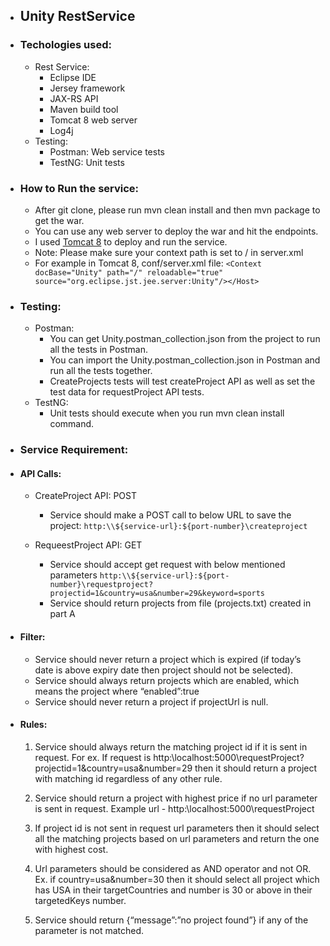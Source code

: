 
* ## Unity RestService

* ### **Techologies used:** 
	* Rest Service:
		* Eclipse IDE
		* Jersey framework
		* JAX-RS API
		* Maven build tool
		* Tomcat 8 web server
		* Log4j
	*  Testing:
		* Postman: Web service tests 
		* TestNG: Unit tests  	

* ### **How to Run the service:**
	* After git clone, please run mvn clean install and then mvn package to get the war.
	* You can use any web server to deploy the war and hit the endpoints.
	* I used [Tomcat 8](https://tomcat.apache.org/download-80.cgi) to deploy and run the service.
	* Note: Please make sure your context path is set to / in server.xml
	* For example in Tomcat 8, conf/server.xml file:
``` <Context docBase="Unity" path="/" reloadable="true" source="org.eclipse.jst.jee.server:Unity"/></Host> ``` 

* ### **Testing:**
	* Postman:
		* You can get Unity.postman_collection.json from the project to run all the tests in Postman.
		* You can import the Unity.postman_collection.json in Postman and run all the tests together. 
		* CreateProjects tests will test createProject API as well as set the test data for requestProject API tests. 
	* TestNG: 
		* Unit tests should execute when you run mvn clean install command.  

* ### **Service Requirement:**
* #### API Calls:
	* CreateProject API: POST
		* Service should make a POST call to below URL to save the project:
		```http:\\${service-url}:${port-number}\createproject``` 
		
	* RequeestProject API: GET
		* Service should accept get request with below mentioned parameters
		```http:\\${service-url}:${port-number}\requestproject?projectid=1&country=usa&number=29&keyword=sports```
        * Service should return projects from file (projects.txt) created in part A  

* #### Filter:
	* Service should never return a project which is expired (if today’s date is above expiry date then project should not be selected).
	* Service should always return projects which are enabled, which means the project where “enabled”:true
	* Service should never return a project if projectUrl is null.

* #### Rules:
	1. Service should always return the matching project id if it is sent in request. For ex. If request is http:\\localhost:5000\requestProject?projectid=1&country=usa&number=29 then it should return a project with matching id regardless of any other rule.

	2. Service should return a project with highest price if no url parameter is sent in request. Example url - http:\\localhost:5000\requestProject

	3. If project id is not sent in request url parameters then it should select all the matching projects based on url parameters and return the one with highest cost.

	4. Url parameters should be considered as AND operator and not OR. Ex. if country=usa&number=30 then it should select all project which has USA in their targetCountries and number is 30 or above in their targetedKeys number.

	5. Service should return {“message”:”no project found”} if any of the parameter is not matched.
